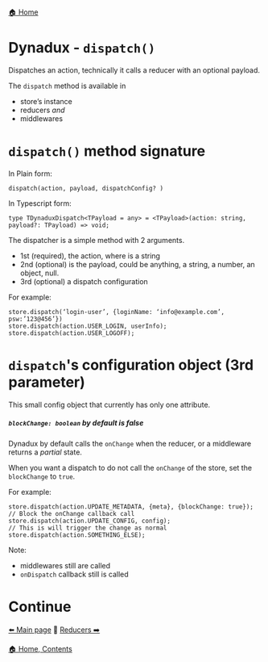 [🏠 Home](../README.md)

# Dynadux - `dispatch()`

Dispatches an action, technically it calls a reducer with an optional payload.

The `dispatch` method is available in

- store’s instance
- reducers _and_
- middlewares

# `dispatch()` method signature

In Plain form:
```
dispatch(action, payload, dispatchConfig? )
```
In Typescript form:
```
type TDynaduxDispatch<TPayload = any> = <TPayload>(action: string, payload?: TPayload) => void;
```

The dispatcher is a simple method with 2 arguments.

- 1st (required), the action, where is a string
- 2nd (optional) is the payload, could be anything, a string, a number, an object, null.
- 3rd (optional) a dispatch configuration

For example:

```
store.dispatch(‘login-user’, {loginName: ‘info@example.com’, psw:’123@456’})
store.dispatch(action.USER_LOGIN, userInfo);
store.dispatch(action.USER_LOGOFF);
```

# `dispatch`'s configuration object (3rd parameter)

This small config object that currently has only one attribute.

##### `blockChange: boolean` by default is false

Dynadux by default calls the `onChange` when the reducer, or a middleware returns a _partial_ state.

When you want a dispatch to do not call the `onChange` of the store, set the `blockChange` to `true`. 

For example:
 
```
store.dispatch(action.UPDATE_METADATA, {meta}, {blockChange: true});    // Block the onChange callback call
store.dispatch(action.UPDATE_CONFIG, config);                           // This is will trigger the change as normal
store.dispatch(action.SOMETHING_ELSE);
```

Note:
- middlewares still are called
- `onDispatch` callback still is called

# Continue

[⬅️ Main page](./API-CreateStore.md) 🔶 [Reducers ➡️](./API-Reducers.md) 

[🏠 Home, Contents](../README.md#table-of-contents)

